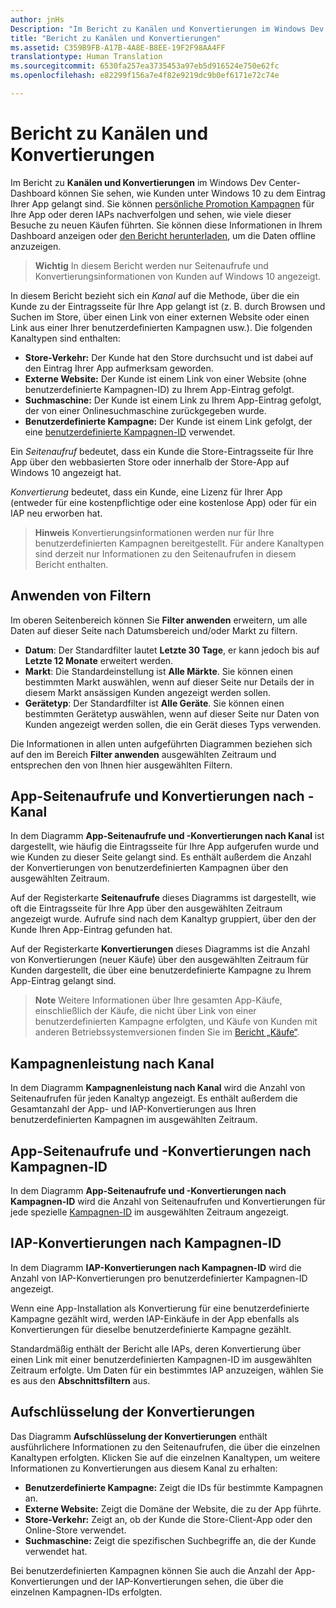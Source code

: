 ```yaml
---
author: jnHs
Description: "Im Bericht zu Kanälen und Konvertierungen im Windows Dev Center-Dashboard können Sie sehen, wie Kunden unter Windows 10 zu dem Eintrag Ihrer App gelangt sind."
title: "Bericht zu Kanälen und Konvertierungen"
ms.assetid: C359B9FB-A17B-4A8E-B8EE-19F2F98AA4FF
translationtype: Human Translation
ms.sourcegitcommit: 6530fa257ea3735453a97eb5d916524e750e62fc
ms.openlocfilehash: e82299f156a7e4f82e9219dc9b0ef6171e72c74e

---
```


# Bericht zu Kanälen und Konvertierungen


Im Bericht zu **Kanälen und Konvertierungen** im Windows Dev Center-Dashboard können Sie sehen, wie Kunden unter Windows 10 zu dem Eintrag Ihrer App gelangt sind. Sie können [persönliche Promotion Kampagnen](create-a-custom-app-promotion-campaign.md) für Ihre App oder deren IAPs nachverfolgen und sehen, wie viele dieser Besuche zu neuen Käufen führten. Sie können diese Informationen in Ihrem Dashboard anzeigen oder [den Bericht herunterladen](download-analytic-reports.md), um die Daten offline anzuzeigen.

> **Wichtig**   In diesem Bericht werden nur Seitenaufrufe und Konvertierungsinformationen von Kunden auf Windows 10 angezeigt.

 

In diesem Bericht bezieht sich ein *Kanal* auf die Methode, über die ein Kunde zu der Eintragsseite für Ihre App gelangt ist (z. B. durch Browsen und Suchen im Store, über einen Link von einer externen Website oder einen Link aus einer Ihrer benutzerdefinierten Kampagnen usw.). Die folgenden Kanaltypen sind enthalten:

-   **Store-Verkehr:** Der Kunde hat den Store durchsucht und ist dabei auf den Eintrag Ihrer App aufmerksam geworden.
-   **Externe Website:** Der Kunde ist einem Link von einer Website (ohne benutzerdefinierte Kampagnen-ID) zu Ihrem App-Eintrag gefolgt.
-   **Suchmaschine:** Der Kunde ist einem Link zu Ihrem App-Eintrag gefolgt, der von einer Onlinesuchmaschine zurückgegeben wurde.
-   **Benutzerdefinierte Kampagne:** Der Kunde ist einem Link gefolgt, der eine [benutzerdefinierte Kampagnen-ID](create-a-custom-app-promotion-campaign.md) verwendet.

Ein *Seitenaufruf* bedeutet, dass ein Kunde die Store-Eintragsseite für Ihre App über den webbasierten Store oder innerhalb der Store-App auf Windows 10 angezeigt hat.

*Konvertierung* bedeutet, dass ein Kunde, eine Lizenz für Ihrer App (entweder für eine kostenpflichtige oder eine kostenlose App) oder für ein IAP neu erworben hat.

> **Hinweis**  Konvertierungsinformationen werden nur für Ihre benutzerdefinierten Kampagnen bereitgestellt. Für andere Kanaltypen sind derzeit nur Informationen zu den Seitenaufrufen in diesem Bericht enthalten.

 

## Anwenden von Filtern


Im oberen Seitenbereich können Sie **Filter anwenden** erweitern, um alle Daten auf dieser Seite nach Datumsbereich und/oder Markt zu filtern.

-   **Datum**: Der Standardfilter lautet **Letzte 30 Tage**, er kann jedoch bis auf **Letzte 12 Monate** erweitert werden.
-   **Markt**: Die Standardeinstellung ist **Alle Märkte**. Sie können einen bestimmten Markt auswählen, wenn auf dieser Seite nur Details der in diesem Markt ansässigen Kunden angezeigt werden sollen.
-   **Gerätetyp**: Der Standardfilter ist **Alle Geräte**. Sie können einen bestimmten Gerätetyp auswählen, wenn auf dieser Seite nur Daten von Kunden angezeigt werden sollen, die ein Gerät dieses Typs verwenden.

Die Informationen in allen unten aufgeführten Diagrammen beziehen sich auf den im Bereich **Filter anwenden** ausgewählten Zeitraum und entsprechen den von Ihnen hier ausgewählten Filtern.

## App-Seitenaufrufe und Konvertierungen nach -Kanal


In dem Diagramm **App-Seitenaufrufe und -Konvertierungen nach Kanal** ist dargestellt, wie häufig die Eintragsseite für Ihre App aufgerufen wurde und wie Kunden zu dieser Seite gelangt sind. Es enthält außerdem die Anzahl der Konvertierungen von benutzerdefinierten Kampagnen über den ausgewählten Zeitraum.

Auf der Registerkarte **Seitenaufrufe** dieses Diagramms ist dargestellt, wie oft die Eintragsseite für Ihre App über den ausgewählten Zeitraum angezeigt wurde. Aufrufe sind nach dem Kanaltyp gruppiert, über den der Kunde Ihren App-Eintrag gefunden hat.

Auf der Registerkarte **Konvertierungen** dieses Diagramms ist die Anzahl von Konvertierungen (neuer Käufe) über den ausgewählten Zeitraum für Kunden dargestellt, die über eine benutzerdefinierte Kampagne zu Ihrem App-Eintrag gelangt sind.

> **Note**  Weitere Informationen über Ihre gesamten App-Käufe, einschließlich der Käufe, die nicht über Link von einer benutzerdefinierten Kampagne erfolgten, und Käufe von Kunden mit anderen Betriebssystemversionen finden Sie im [Bericht „Käufe“](acquisitions-report.md).

 

## Kampagnenleistung nach Kanal


In dem Diagramm **Kampagnenleistung nach Kanal** wird die Anzahl von Seitenaufrufen für jeden Kanaltyp angezeigt. Es enthält außerdem die Gesamtanzahl der App- und IAP-Konvertierungen aus Ihren benutzerdefinierten Kampagnen im ausgewählten Zeitraum.

## App-Seitenaufrufe und -Konvertierungen nach Kampagnen-ID


In dem Diagramm **App-Seitenaufrufe und -Konvertierungen nach Kampagnen-ID** wird die Anzahl von Seitenaufrufen und Konvertierungen für jede spezielle [Kampagnen-ID](create-a-custom-app-promotion-campaign.md) im ausgewählten Zeitraum angezeigt.

##  IAP-Konvertierungen nach Kampagnen-ID


In dem Diagramm **IAP-Konvertierungen nach Kampagnen-ID** wird die Anzahl von IAP-Konvertierungen pro benutzerdefinierter Kampagnen-ID angezeigt.

Wenn eine App-Installation als Konvertierung für eine benutzerdefinierte Kampagne gezählt wird, werden IAP-Einkäufe in der App ebenfalls als Konvertierungen für dieselbe benutzerdefinierte Kampagne gezählt.

Standardmäßig enthält der Bericht alle IAPs, deren Konvertierung über einen Link mit einer benutzerdefinierten Kampagnen-ID im ausgewählten Zeitraum erfolgte. Um Daten für ein bestimmtes IAP anzuzeigen, wählen Sie es aus den **Abschnittsfiltern** aus.

## Aufschlüsselung der Konvertierungen


Das Diagramm **Aufschlüsselung der Konvertierungen** enthält ausführlichere Informationen zu den Seitenaufrufen, die über die einzelnen Kanaltypen erfolgten. Klicken Sie auf die einzelnen Kanaltypen, um weitere Informationen zu Konvertierungen aus diesem Kanal zu erhalten:

-   **Benutzerdefinierte Kampagne:** Zeigt die IDs für bestimmte Kampagnen an.
-   **Externe Website:** Zeigt die Domäne der Website, die zu der App führte.
-   **Store-Verkehr:** Zeigt an, ob der Kunde die Store-Client-App oder den Online-Store verwendet.
-   **Suchmaschine:** Zeigt die spezifischen Suchbegriffe an, die der Kunde verwendet hat.

Bei benutzerdefinierten Kampagnen können Sie auch die Anzahl der App-Konvertierungen und der IAP-Konvertierungen sehen, die über die einzelnen Kampagnen-IDs erfolgten.

 

 







<!--HONumber=Jun16_HO4-->


